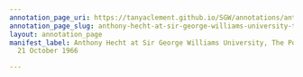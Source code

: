 ```yaml
---
annotation_page_uri: https://tanyaclement.github.io/SGW/annotations/anthony-hecht-at-sir-george-williams-university-the-poetry-series-21-october-1966-canvas-1-anthony-hecht.json
annotation_page_slug: anthony-hecht-at-sir-george-williams-university-the-poetry-series-21-october-1966-canvas-1-anthony-hecht
layout: annotation_page
manifest_label: Anthony Hecht at Sir George Williams University, The Poetry Series,
  21 October 1966

---
```

